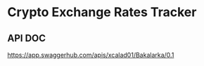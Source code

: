 # Crypto Exchange Rates Tracker

## API DOC
https://app.swaggerhub.com/apis/xcalad01/Bakalarka/0.1


